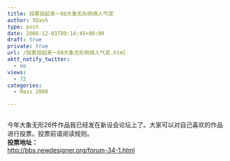 ```yaml
---
title: 投票投起来～08大象无形网络人气奖
author: XDash
type: post
date: 2008-12-01T09:14:45+00:00
draft: true
private: true
url: /投票投起来～08大象无形网络人气奖.html
aktt_notify_twitter:
  - no
views:
  - 72
categories:
  - Mass 2008

---
```

<div>
  <img decoding="async" src="attachments/month_0812/n2008121171318.jpg" border="0" alt="" />
</div>

今年大象无形26件作品我已经发在新设会论坛上了。大家可以对自己喜欢的作品进行投票。投票前请阅读规则。  
**投票地址：**  
http://bbs.newdesigner.org/forum-34-1.html